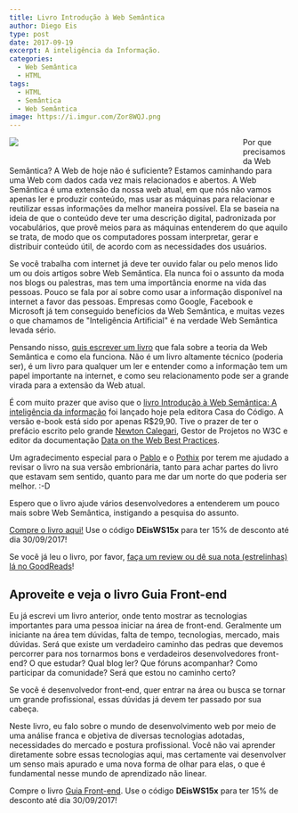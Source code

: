 ```yaml
---
title: Livro Introdução à Web Semântica
author: Diego Eis
type: post
date: 2017-09-19
excerpt: A inteligência da Informação.
categories:
  - Web Semântica
  - HTML
tags:
  - HTML
  - Semântica
  - Web Semântica
image: https://i.imgur.com/Zor8WQJ.png
---
```


<span style="float: left; margin:0 20px 20px 0; width: 400px">![](https://i.imgur.com/Vto4B24.jpg)</span>

Por que precisamos da Web Semântica? A Web de hoje não é suficiente? Estamos caminhando para uma Web com dados cada vez mais relacionados e abertos. A Web Semântica é uma extensão da nossa web atual, em que nós não vamos apenas ler e produzir conteúdo, mas usar as máquinas para relacionar e reutilizar essas informações da melhor maneira possível. Ela se baseia na ideia de que o conteúdo deve ter uma descrição digital, padronizada por vocabulários, que provê meios para as máquinas entenderem do que aquilo se trata, de modo que os computadores possam interpretar, gerar e distribuir conteúdo útil, de acordo com as necessidades dos usuários.

Se você trabalha com internet já deve ter ouvido falar ou pelo menos lido um ou dois artigos sobre Web Semântica. Ela nunca foi o assunto da moda nos blogs ou palestras, mas tem uma importância enorme na vida das pessoas. Pouco se fala por aí sobre como usar a informação disponível na internet a favor das pessoas. Empresas como Google, Facebook e Microsoft já tem conseguido benefícios da Web Semântica, e muitas vezes o que chamamos de "Inteligência Artificial" é na verdade Web Semântica levada sério.

Pensando nisso, [quis escrever um livro](http://bit.ly/livro-web-semantica) que fala sobre a teoria da Web Semântica e como ela funciona. Não é um livro altamente técnico (poderia ser), é um livro para qualquer um ler e entender como a informação tem um papel importante na internet, e como seu relacionamento pode ser a grande virada para a extensão da Web atual.

É com muito prazer que aviso que o [livro Introdução à Web Semântica: A inteligência da informação](http://bit.ly/livro-web-semantica) foi lançado hoje pela editora Casa do Código. A versão e-book está sido por apenas R$29,90. 
Tive o prazer de ter o prefácio escrito pelo grande [Newton Calegari](https://twitter.com/newtoncalegari), Gestor de Projetos no W3C e editor da documentação [Data on the Web Best Practices](https://www.w3.org/TR/dwbp/).

Um agradecimento especial para o [Pablo](https://twitter.com/phsilbr) e o [Pothix](https://pothix.com/) por terem me ajudado a revisar o livro na sua versão embrionária, tanto para achar partes do livro que estavam sem sentido, quanto para me dar um norte do que poderia ser melhor. :-D

Espero que o livro ajude vários desenvolvedores a entenderem um pouco mais sobre Web Semântica, instigando a pesquisa do assunto.

[Compre o livro aqui!](http://bit.ly/livro-web-semantica) Use o código **DEisWS15x** para ter 15% de desconto até dia 30/09/2017!

Se você já leu o livro, por favor, [faça um review ou dê sua nota (estrelinhas) lá no GoodReads](http://bit.ly/livro-web-semantica-goodreads)!

## Aproveite e veja o livro Guia Front-end
Eu já escrevi um livro anterior, onde tento mostrar as tecnologias importantes para uma pessoa iniciar na área de front-end. Geralmente um iniciante na área tem dúvidas, falta de tempo, tecnologias, mercado, mais dúvidas. Será que existe um verdadeiro caminho das pedras que devemos percorrer para nos tornarmos bons e verdadeiros desenvolvedores front-end? O que estudar? Qual blog ler? Que fóruns acompanhar? Como participar da comunidade? Será que estou no caminho certo?

Se você é desenvolvedor front-end, quer entrar na área ou busca se tornar um grande profissional, essas dúvidas já devem ter passado por sua cabeça.

Neste livro, eu falo sobre o mundo de desenvolvimento web por meio de uma análise franca e objetiva de diversas tecnologias adotadas, necessidades do mercado e postura profissional. Você não vai aprender diretamente sobre essas tecnologias aqui, mas certamente vai desenvolver um senso mais apurado e uma nova forma de olhar para elas, o que é fundamental nesse mundo de aprendizado não linear.

Compre o livro [Guia Front-end](https://www.casadocodigo.com.br/products/livro-guia-frontend). Use o código **DEisWS15x** para ter 15% de desconto até dia 30/09/2017!
